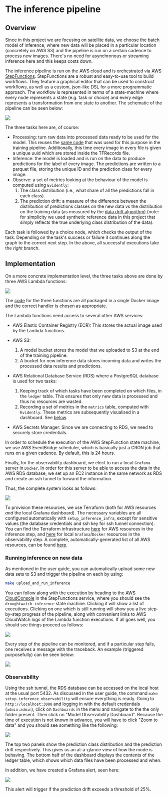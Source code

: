 # The inference pipeline
## Overview
Since in this project we are focusing on satellite data, we choose the batch model of inference, where new data will be placed in a particular location (concretely on AWS S3) and the pipeline is run on a certain cadence to process new images. There's no need for asynchronous or streaming inference here and this keeps costs down.

The inference pipeline is run on the AWS cloud and is orchestrated via [AWS StepFunctions](https://aws.amazon.com/step-functions/). StepFunctions are a robust and easy-to-use tool to build workflows. They feature a graphical editor that can be used to construct workflows, as well as a custom, json-like DSL for a more programmatic approach. The workflow is represented in terms of a state-machine where every node represents a state (e.g. task or choice) and every edge represents a transformation from one state to another. The schematic of the pipeline can be seen below:

![](./imgs/state_machine.png)

The three tasks here are, of course:

- Processing: turn raw data into processed data ready to be used for the model. This reuses the [same code](https://github.com/SergeiOssokine/droughtwatch_capstone/blob/main/training/airflow/includes/parse_data.py) that was used for this purpose in the training pipeline. Additionally, this time every image in every file is given a unique uuid which are stored inside the TFRecords  file.
- Inference: the model is loaded and is run on the data to produce predictions for the label of every image. The predictions are written to a parquet file, storing the unique ID and the prediction class for every image.
- Observe: a set of metrics looking at the behaviour of the model is computed using `Evidently`:
    1. The class distribution (i.e., what share of all the predictions fall in each class).
    2. The prediction drift: a measure of the difference between the distribution of predictions classes on the new data vs the distribution on the training data (as measured by the [data drift algorithm](https://docs.evidentlyai.com/reference/data-drift-algorithm)).(note: for simplicity we used synthetic reference data in this project that simply reflects the true underlying class distribution of the data).


Each task is followed by a choice node, which checks the output of the task. Depending on the task's success or failure it continues along the graph to the correct next step. In the above, all successful executions take the _right_ branch.

## Implementation
On a more concrete implementation level, the three tasks above are done by three AWS Lambda functions:

![](./imgs/state_machine_impl.png)

The [code](https://github.com/SergeiOssokine/droughtwatch_capstone/tree/main/inference/setup) for the three functions are all packaged in a single Docker image and the correct handler is chosen as appropriate.

The Lambda functions need access to several other AWS services:

- AWS Elastic Container Registry (ECR): This stores the actual image used by the Lambda functions.
- AWS S3:

    1. A model bucket stores the model that we uploaded to S3 at the end of the training pipeline.
    2. A bucket for new inference data stores incoming data and writes the processed data results and predictions.

- AWS Relational Database Service (RDS) where a PostgreSQL database is used for two tasks:

    1. Keeping track of which tasks have been completed on which files, in the `ledger` table. This ensures that only new data is processed and thus no resources are wasted.
    2. Recording a set of metrics in the `metrics` table, computed with `Evidently`. These metrics are subsequently visualised in a dashboard. See [below](#observability).

- AWS Secrets Manager: Since we are connecting to RDS, we need to securely store credentials.

In order to schedule the execution of the AWS StepFunction state machine, we use AWS EventBridge scheduler, which is basically just a CRON job that runs on a given cadence. By default, this is 24 hours.

Finally, for the observability dashboard, we elect to run a local `Grafana` server in `Docker`. In order for this server to be able to access the data in the AWS RDS database, we set up an EC2 instance in the same network as RDS and create an ssh tunnel to forward the information.

Thus, the complete system looks as follows:

![](./imgs/architecture.svg)


To provision these resources, we use Terraform (both for AWS resources _and_ the local Grafana dashboard). The necessary variables are all configured automatically with `setup_inference_infra`, except for sensitive values (the database credentials and ssh key for ssh tunnel connection). You can find the Terraform infrastructure [here](https://github.com/SergeiOssokine/droughtwatch_capstone/tree/main/inference/setup/tf) for AWS resources in the inference step, and [here](https://github.com/SergeiOssokine/droughtwatch_capstone/tree/main/inference/observability/tf) for local `Grafana`/`Docker` resources in the observability step. A complete, automatically-generated list of all AWS resources, can be found [here](tf_aws.md).



### Running inference on new data
As mentioned in the user guide, you can automatically upload some new data sets to S3 and trigger the pipeline on each by using:

```bash
make upload_and_run_inference
```
You can follow along with the execution by heading to the [AWS CloudConsole](https://console.aws.amazon.com/states/home) in the StepFunctions service, where you should see the `droughtwatch-inference` state machine. Clicking it will show a list of executions. Clicking on one which is still running will show you a live step-by-step progress of the pipeline, along with convenient links to AWS CloudWatch logs of the Lambda function executions. If all goes well, you should see things proceed as follows:

![](./imgs/statemachine.gif)

Every step of the pipeline can be monitored, and if a particular step fails, one receives a message with the traceback. An example (triggered purposefully) can be seen below:

![](./imgs/inference_fail.png)



### Observability
Using the ssh tunnel, the RDS database can be accessed on the local host at the usual port 5432. As discussed in the user guide, the command `make setup_inference_observability` will ensure everything is ready. Going to `http://localhost:3000` and logging in with the default credentials (`admin:admin`), click on `Dashboards` in the menu and navigate to the the only folder present. Then click on "Model Observability Dashboard". Because the time of execution is not known in advance, you will have to click "Zoom to data" and you should see something like the following:

![](./imgs/grafana_dashboard.png)

The top two panels show the prediction class distribution and the prediction drift respectively. This gives us an at-a-glance view of how the mode is behaving. The bottom half of the dashboard displays the contents of the ledger table, which shows which data files have been processed and when.

In addition, we have created a Grafana alert, seen here:

![](./imgs/grafana_alert.png)

This alert will trigger if the prediction drift exceeds a threshold of 25%.
